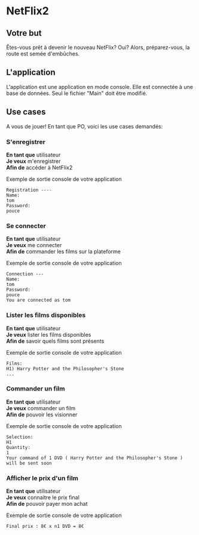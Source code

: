 # NetFlix2

## Votre but

Êtes-vous prêt à devenir le nouveau NetFlix? Oui?
Alors, préparez-vous, la route est semée d'embûches.

## L'application

L'application est une application en mode console.
Elle est connectée à une base de données.
Seul le fichier "Main" doit être modifié.


## Use cases

A vous de jouer! En tant que PO, voici les use cases demandés:

### S'enregistrer

**En tant que** utilisateur  
**Je veux** m'enregistrer  
**Afin de** accéder à NetFlix2  

Exemple de sortie console de votre application
```
Registration ---- 
Name:
tom
Password:
pouce
```

### Se connecter

**En tant que** utilisateur  
**Je veux** me connecter  
**Afin de** commander les films sur la plateforme  

Exemple de sortie console de votre application
```
Connection ---
Name:
tom
Password:
pouce
You are connected as tom
```

### Lister les films disponibles

**En tant que** utilisateur  
**Je veux** lister les films disponibles  
**Afin de** savoir quels films sont présents  

Exemple de sortie console de votre application
```
Films:
H1)	Harry Potter and the Philosopher's Stone 
...
```

### Commander un film

**En tant que** utilisateur  
**Je veux** commander un film  
**Afin de** pouvoir les visionner  

Exemple de sortie console de votre application
```
Selection: 
H1
Quantity:
1
Your command of 1 DVD ( Harry Potter and the Philosopher's Stone ) will be sent soon
```

### Afficher  le prix d'un film

**En tant que** utilisateur  
**Je veux** connaitre le prix final  
**Afin de** pouvoir payer mon achat

Exemple de sortie console de votre application
```
Final prix : 8€ x n1 DVD = 8€
```





